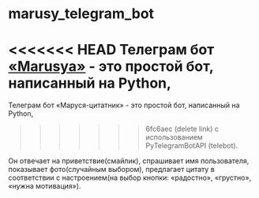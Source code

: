# marusy_telegram_bot

<<<<<<< HEAD
Телеграм бот [«Marusya»](https://t.me/Marusya777Bot) - это простой бот, написанный на Python,
=======
Телеграм бот «Маруся-цитатник» - это простой бот, написанный на Python, 
>>>>>>> 6fc6aec (delete link)
с использованием PyTelegramBotAPI (telebot).

Он отвечает на приветствие(смайлик), спрашивает имя пользователя, показывает фото(случайным выбором),
предлагает цитату в соответствии с настроением(на выбор кнопки: «радостно», «грустно», 
«нужна мотивация»).



